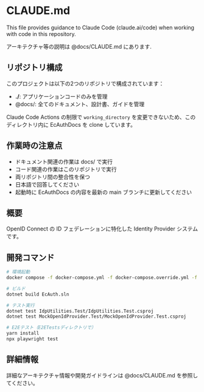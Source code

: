# CLAUDE.md

This file provides guidance to Claude Code (claude.ai/code) when working with code in this repository.

アーキテクチャ等の説明は @docs/CLAUDE.md にあります.

## リポジトリ構成

このプロジェクトは以下の2つのリポジトリで構成されています：

- **./**: アプリケーションコードのみを管理
- @docs/: 全てのドキュメント、設計書、ガイドを管理

Claude Code Actions の制限で `working_directory` を変更できないため、このディレクトリ内に EcAuthDocs を clone しています。

## 作業時の注意点

- ドキュメント関連の作業は docs/ で実行
- コード関連の作業はこのリポジトリで実行
- 両リポジトリ間の整合性を保つ
- 日本語で回答してください
- 起動時に EcAuthDocs の内容を最新の main ブランチに更新してください

## 概要

OpenID Connect の ID フェデレーションに特化した Identity Provider システムです。

## 開発コマンド

```bash
# 環境起動
docker compose -f docker-compose.yml -f docker-compose.override.yml -f obj/Docker/docker-compose.vs.debug.g.yml -f docker-compose.vs.debug.yml -p ec-auth up -d

# ビルド
dotnet build EcAuth.sln

# テスト実行
dotnet test IdpUtilities.Test/IdpUtilities.Test.csproj
dotnet test MockOpenIdProvider.Test/MockOpenIdProvider.Test.csproj

# E2Eテスト（E2ETestsディレクトリで）
yarn install
npx playwright test
```

## 詳細情報

詳細なアーキテクチャ情報や開発ガイドラインは @docs/CLAUDE.md を参照してください。
